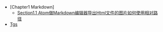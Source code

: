 * [Chapter1 Markdown]
    * [Section1.1 Atom做Markdown编辑器导出Html文件的图片如何使用相对路径](chapter1/Atom做Markdown编辑器导出Html文件的图片如何使用相对路径.md)
* [Tgs](tags.md)
